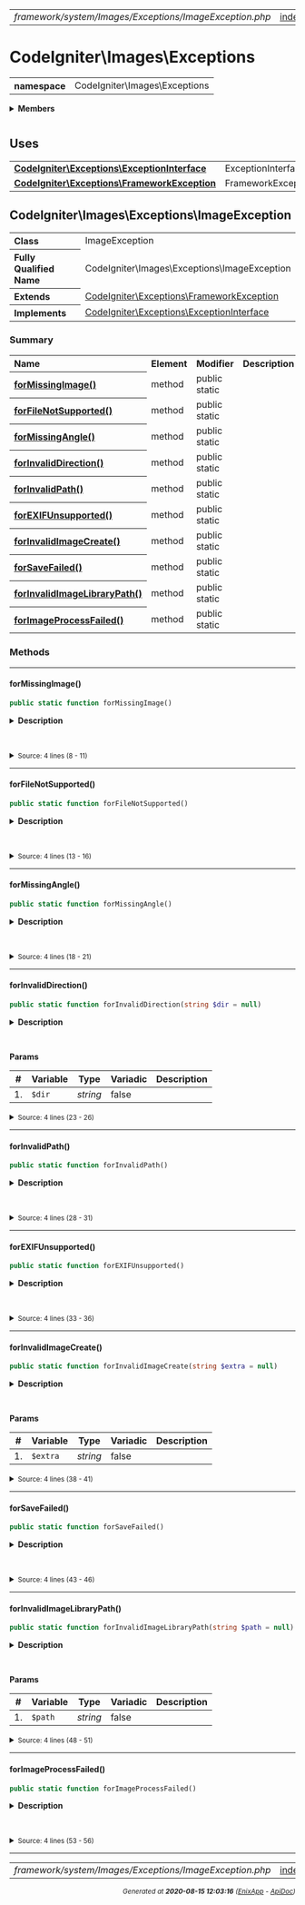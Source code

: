 


 



<table>
<tr>
<td style="width:100%"><em>framework/system/Images/Exceptions/ImageException.php</em></td>
<td><a href="../../../../../../../api/index.md">index</a></td>
<td><a href="../../../../../../../api/vendor/codeigniter4/framework/system/I18n/TimeDifference.md">prev</a></td>
<td><a href="../../../../../../../api/vendor/codeigniter4/framework/system/Images/Handlers/BaseHandler.md">next</a></td>
</tr>
</table>







# CodeIgniter\Images\Exceptions 
<table style="text-align:left">
<tr><th>namespace</th><td>CodeIgniter\Images\Exceptions</td></tr>
</table>

 

<details>
<summary style="margin-bottom:12px;"><strong>Members</strong></summary>
<table>
<tr><td><a href="../../../../../../../api/vendor/codeigniter4/framework/system/Images/Exceptions/ImageException.md">CodeIgniter\Images\Exceptions\ImageException</a></td></tr>
</table>
</details>



 
 ## Uses

<table style="text-align:left;">
<tr>
<td>
<a href="../../../../../../../api/vendor/codeigniter4/framework/system/Exceptions/ExceptionInterface.md"><strong>CodeIgniter\Exceptions\ExceptionInterface</strong></a>
</td>
<td>ExceptionInterface</td>
</tr>
<tr>
<td>
<a href="../../../../../../../api/vendor/codeigniter4/framework/system/Exceptions/FrameworkException.md"><strong>CodeIgniter\Exceptions\FrameworkException</strong></a>
</td>
<td>FrameworkException</td>
</tr>
</table>



 
## CodeIgniter\Images\Exceptions\ImageException

<table style="text-align:left">
<tr><th>Class</th><td>ImageException</td></tr>
<tr><th>Fully Qualified Name</th><td>CodeIgniter\Images\Exceptions\ImageException</td></tr>
<tr><th>Extends</th><td><a href="../../../../../../../api/vendor/codeigniter4/framework/system/Exceptions/FrameworkException.md">CodeIgniter\Exceptions\FrameworkException</a></td></tr>
<tr><th>Implements</th>
<td>
<a href="../../../../../../../api/vendor/codeigniter4/framework/system/Exceptions/ExceptionInterface.md">CodeIgniter\Exceptions\ExceptionInterface</a><br>
</td>
</tr>
</table>




### Summary


<table style="text-align:left;">
<tr>
<th>Name</th>
<th>Element</th>
<th>Modifier</th>
<th>Description</th>
</tr>


<tr>
<th><a href="#forMissingImage"><strong>forMissingImage</strong>()</a></th>
<td>method</td>
<td>
public<br>static

</td>
<td></td>
</tr>
<tr>
<th><a href="#forFileNotSupported"><strong>forFileNotSupported</strong>()</a></th>
<td>method</td>
<td>
public<br>static

</td>
<td></td>
</tr>
<tr>
<th><a href="#forMissingAngle"><strong>forMissingAngle</strong>()</a></th>
<td>method</td>
<td>
public<br>static

</td>
<td></td>
</tr>
<tr>
<th><a href="#forInvalidDirection"><strong>forInvalidDirection</strong>()</a></th>
<td>method</td>
<td>
public<br>static

</td>
<td></td>
</tr>
<tr>
<th><a href="#forInvalidPath"><strong>forInvalidPath</strong>()</a></th>
<td>method</td>
<td>
public<br>static

</td>
<td></td>
</tr>
<tr>
<th><a href="#forEXIFUnsupported"><strong>forEXIFUnsupported</strong>()</a></th>
<td>method</td>
<td>
public<br>static

</td>
<td></td>
</tr>
<tr>
<th><a href="#forInvalidImageCreate"><strong>forInvalidImageCreate</strong>()</a></th>
<td>method</td>
<td>
public<br>static

</td>
<td></td>
</tr>
<tr>
<th><a href="#forSaveFailed"><strong>forSaveFailed</strong>()</a></th>
<td>method</td>
<td>
public<br>static

</td>
<td></td>
</tr>
<tr>
<th><a href="#forInvalidImageLibraryPath"><strong>forInvalidImageLibraryPath</strong>()</a></th>
<td>method</td>
<td>
public<br>static

</td>
<td></td>
</tr>
<tr>
<th><a href="#forImageProcessFailed"><strong>forImageProcessFailed</strong>()</a></th>
<td>method</td>
<td>
public<br>static

</td>
<td></td>
</tr>

</table>






### Methods


<hr>

#### forMissingImage()

```php
public static function forMissingImage()
```

<details>
<summary style="margin-bottom:12px;"><strong>Description</strong></summary>

*No description.*


</details>



<table style="text-align:left">
</table>










<details>
<summary><small>Source: 4 lines (8 - 11)</small></summary>

```php
public static function forMissingImage()
{
	return new static(lang('Images.sourceImageRequired'));
}
```

</details>


<hr>

#### forFileNotSupported()

```php
public static function forFileNotSupported()
```

<details>
<summary style="margin-bottom:12px;"><strong>Description</strong></summary>

*No description.*


</details>



<table style="text-align:left">
</table>










<details>
<summary><small>Source: 4 lines (13 - 16)</small></summary>

```php
public static function forFileNotSupported()
{
	return new static(lang('Images.fileNotSupported'));
}
```

</details>


<hr>

#### forMissingAngle()

```php
public static function forMissingAngle()
```

<details>
<summary style="margin-bottom:12px;"><strong>Description</strong></summary>

*No description.*


</details>



<table style="text-align:left">
</table>










<details>
<summary><small>Source: 4 lines (18 - 21)</small></summary>

```php
public static function forMissingAngle()
{
	return new static(lang('Images.rotationAngleRequired'));
}
```

</details>


<hr>

#### forInvalidDirection()

```php
public static function forInvalidDirection(string $dir = null)
```

<details>
<summary style="margin-bottom:12px;"><strong>Description</strong></summary>

*No description.*


</details>



<table style="text-align:left">
</table>


**Params**

<table>
<thead>
<tr>
<th>#</th>
<th>Variable</th>
<th>Type</th>
<th>Variadic</th>
<th>Description</th>
</tr>
</thead>
<tbody>

<tr>
<td>1.</td>
<td><code>$dir</code></td>
<td><em>string
</em></td>
<td>false</td>
<td></td>
</tr>


</tbody>
</table>








<details>
<summary><small>Source: 4 lines (23 - 26)</small></summary>

```php
public static function forInvalidDirection(string $dir = null)
{
	return new static(lang('Images.invalidDirection', [$dir]));
}
```

</details>


<hr>

#### forInvalidPath()

```php
public static function forInvalidPath()
```

<details>
<summary style="margin-bottom:12px;"><strong>Description</strong></summary>

*No description.*


</details>



<table style="text-align:left">
</table>










<details>
<summary><small>Source: 4 lines (28 - 31)</small></summary>

```php
public static function forInvalidPath()
{
	return new static(lang('Images.invalidPath'));
}
```

</details>


<hr>

#### forEXIFUnsupported()

```php
public static function forEXIFUnsupported()
```

<details>
<summary style="margin-bottom:12px;"><strong>Description</strong></summary>

*No description.*


</details>



<table style="text-align:left">
</table>










<details>
<summary><small>Source: 4 lines (33 - 36)</small></summary>

```php
public static function forEXIFUnsupported()
{
	return new static(lang('Images.exifNotSupported'));
}
```

</details>


<hr>

#### forInvalidImageCreate()

```php
public static function forInvalidImageCreate(string $extra = null)
```

<details>
<summary style="margin-bottom:12px;"><strong>Description</strong></summary>

*No description.*


</details>



<table style="text-align:left">
</table>


**Params**

<table>
<thead>
<tr>
<th>#</th>
<th>Variable</th>
<th>Type</th>
<th>Variadic</th>
<th>Description</th>
</tr>
</thead>
<tbody>

<tr>
<td>1.</td>
<td><code>$extra</code></td>
<td><em>string
</em></td>
<td>false</td>
<td></td>
</tr>


</tbody>
</table>








<details>
<summary><small>Source: 4 lines (38 - 41)</small></summary>

```php
public static function forInvalidImageCreate(string $extra = null)
{
	return new static(lang('Images.unsupportedImageCreate') . ' ' . $extra);
}
```

</details>


<hr>

#### forSaveFailed()

```php
public static function forSaveFailed()
```

<details>
<summary style="margin-bottom:12px;"><strong>Description</strong></summary>

*No description.*


</details>



<table style="text-align:left">
</table>










<details>
<summary><small>Source: 4 lines (43 - 46)</small></summary>

```php
public static function forSaveFailed()
{
	return new static(lang('Images.saveFailed'));
}
```

</details>


<hr>

#### forInvalidImageLibraryPath()

```php
public static function forInvalidImageLibraryPath(string $path = null)
```

<details>
<summary style="margin-bottom:12px;"><strong>Description</strong></summary>

*No description.*


</details>



<table style="text-align:left">
</table>


**Params**

<table>
<thead>
<tr>
<th>#</th>
<th>Variable</th>
<th>Type</th>
<th>Variadic</th>
<th>Description</th>
</tr>
</thead>
<tbody>

<tr>
<td>1.</td>
<td><code>$path</code></td>
<td><em>string
</em></td>
<td>false</td>
<td></td>
</tr>


</tbody>
</table>








<details>
<summary><small>Source: 4 lines (48 - 51)</small></summary>

```php
public static function forInvalidImageLibraryPath(string $path = null)
{
	return new static(lang('Images.libPathInvalid', [$path]));
}
```

</details>


<hr>

#### forImageProcessFailed()

```php
public static function forImageProcessFailed()
```

<details>
<summary style="margin-bottom:12px;"><strong>Description</strong></summary>

*No description.*


</details>



<table style="text-align:left">
</table>










<details>
<summary><small>Source: 4 lines (53 - 56)</small></summary>

```php
public static function forImageProcessFailed()
{
	return new static(lang('Images.imageProcessFailed'));
}
```

</details>





 


 
  




<hr>

<table>
<tr>
<td style="width:100%"><em>framework/system/Images/Exceptions/ImageException.php</em></td>
<td><a href="../../../../../../../api/index.md">index</a></td>
<td><a href="../../../../../../../api/vendor/codeigniter4/framework/system/I18n/TimeDifference.md">prev</a></td>
<td><a href="../../../../../../../api/vendor/codeigniter4/framework/system/Images/Handlers/BaseHandler.md">next</a></td>
<td><a href="#">top</a></td></tr>
</table>




<div style="text-align:right;">

<small>_Generated at **2020-08-15 12:03:16**_ *([EnixApp](https://github.com/enix-app) - [ApiDoc](https://github.com/enix-app/apidoc))*</small>
</div>